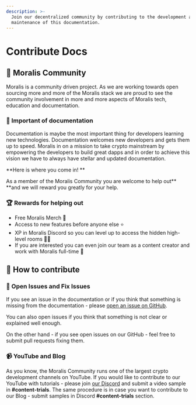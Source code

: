 ```yaml
---
description: >-
  Join our decentralized community by contributing to the development and
  maintenance of this documentation.
---
```


# Contribute Docs

## 🤝 Moralis Community

Moralis is a community driven project. As we are working towards open sourcing more and more of the Moralis stack we are proud to see the community involvement in more and more aspects of Moralis tech, education and documentation.

### 🤔 Important of documentation

Documentation is maybe the most important thing for developers learning new technologies. Documentation welcomes new developers and gets them up to speed. Moralis in on a mission to take crypto mainstream by empowering the developers to build great dapps and in order to achieve this vision we have to always have stellar and updated documentation.

**Here is where you come in! **

As a member of the Moralis Community you are welcome to help out** **and we will reward you greatly for your help.

### 🏆 Rewards for helping out

* Free Moralis Merch 🤩
* Access to new features before anyone else ⭐️
* XP in Moralis Discord so you can level up to access the hidden high-level rooms 🧙‍♂️
* If you are interested you can even join our team as a content creator and work with Moralis full-time 🤯

## 💪 How to contribute

### 🛑 Open Issues and Fix Issues

If you see an issue in the documentation or if you think that something is missing from the documentation - please [open an issue on GitHub](https://github.com/MoralisWeb3/MoralisDocumentation/issues).

You can also open issues if you think that something is not clear or explained well enough.

On the other hand - if you see open issues on our GitHub - feel free to submit pull requests fixing them.

### 📹 YouTube and Blog

As you know, the Moralis Community runs one of the largest crypto development channels on YouTube. If you would like to contribute to our YouTube with tutorials - please join [our Discord](https://morals.io/mage) and submit a video sample in **#content-trials**. The same procedure is in case you want to contribute to our Blog - submit samples in Discord **#content-trials** section.



